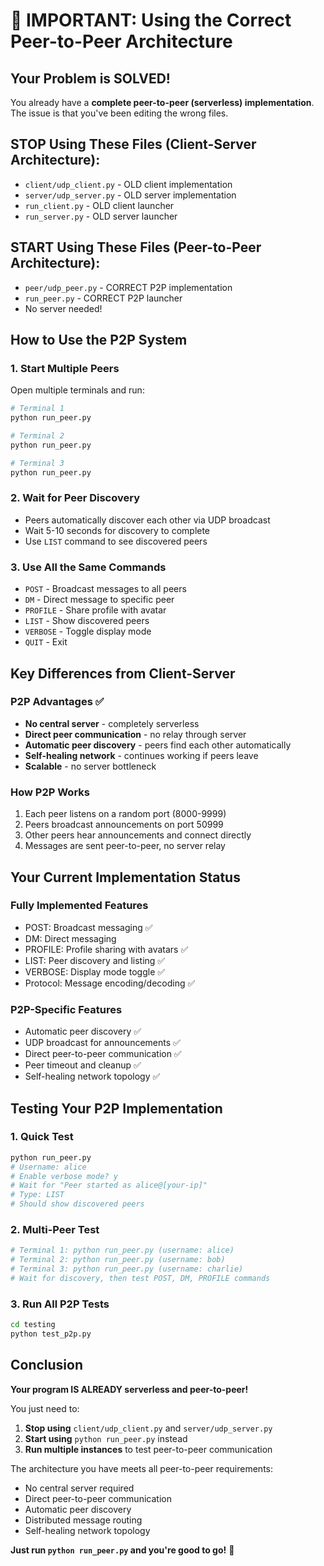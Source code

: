 # 🚨 IMPORTANT: Using the Correct Peer-to-Peer Architecture

## Your Problem is SOLVED! 

You already have a **complete peer-to-peer (serverless) implementation**. The issue is that you've been editing the wrong files.

## STOP Using These Files (Client-Server Architecture):
- `client/udp_client.py` - OLD client implementation
- `server/udp_server.py` - OLD server implementation  
- `run_client.py` - OLD client launcher
- `run_server.py` - OLD server launcher

## START Using These Files (Peer-to-Peer Architecture):
- `peer/udp_peer.py` - CORRECT P2P implementation
- `run_peer.py` - CORRECT P2P launcher
- No server needed!

## How to Use the P2P System

### 1. Start Multiple Peers
Open multiple terminals and run:

```bash
# Terminal 1
python run_peer.py

# Terminal 2  
python run_peer.py

# Terminal 3
python run_peer.py
```

### 2. Wait for Peer Discovery
- Peers automatically discover each other via UDP broadcast
- Wait 5-10 seconds for discovery to complete
- Use `LIST` command to see discovered peers

### 3. Use All the Same Commands
- `POST` - Broadcast messages to all peers
- `DM` - Direct message to specific peer
- `PROFILE` - Share profile with avatar
- `LIST` - Show discovered peers
- `VERBOSE` - Toggle display mode
- `QUIT` - Exit

## Key Differences from Client-Server

### P2P Advantages ✅
- **No central server** - completely serverless
- **Direct peer communication** - no relay through server
- **Automatic peer discovery** - peers find each other automatically
- **Self-healing network** - continues working if peers leave
- **Scalable** - no server bottleneck

### How P2P Works
1. Each peer listens on a random port (8000-9999)
2. Peers broadcast announcements on port 50999
3. Other peers hear announcements and connect directly
4. Messages are sent peer-to-peer, no server relay

## Your Current Implementation Status

### Fully Implemented Features
- POST: Broadcast messaging ✅
- DM: Direct messaging  
- PROFILE: Profile sharing with avatars ✅
- LIST: Peer discovery and listing ✅
- VERBOSE: Display mode toggle ✅
- Protocol: Message encoding/decoding ✅

### P2P-Specific Features  
- Automatic peer discovery ✅
- UDP broadcast for announcements ✅
- Direct peer-to-peer communication ✅
- Peer timeout and cleanup ✅
- Self-healing network topology ✅

## Testing Your P2P Implementation

### 1. Quick Test
```bash
python run_peer.py
# Username: alice
# Enable verbose mode? y
# Wait for "Peer started as alice@[your-ip]"
# Type: LIST
# Should show discovered peers
```

### 2. Multi-Peer Test
```bash
# Terminal 1: python run_peer.py (username: alice)
# Terminal 2: python run_peer.py (username: bob)  
# Terminal 3: python run_peer.py (username: charlie)
# Wait for discovery, then test POST, DM, PROFILE commands
```

### 3. Run All P2P Tests
```bash
cd testing
python test_p2p.py
```

## Conclusion

**Your program IS ALREADY serverless and peer-to-peer!** 

You just need to:
1. **Stop using** `client/udp_client.py` and `server/udp_server.py`
2. **Start using** `python run_peer.py` instead
3. **Run multiple instances** to test peer-to-peer communication

The architecture you have meets all peer-to-peer requirements:
- No central server required
- Direct peer-to-peer communication
- Automatic peer discovery
- Distributed message routing
- Self-healing network topology

**Just run `python run_peer.py` and you're good to go!** 🚀
